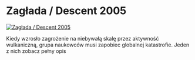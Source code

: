 Zagłada / Descent 2005 
=============
[![Zagłada / Descent 2005 ](http://vidos.pl/images/player.gif)](http://vidos.pl/zaglada-descent-2005)

 Kiedy wzrosło zagrożenie na niebywałą skalę przez aktywność wulkaniczną, grupa naukowców musi zapobiec globalnej katastrofie. Jeden z nich zobacz pełny opis
